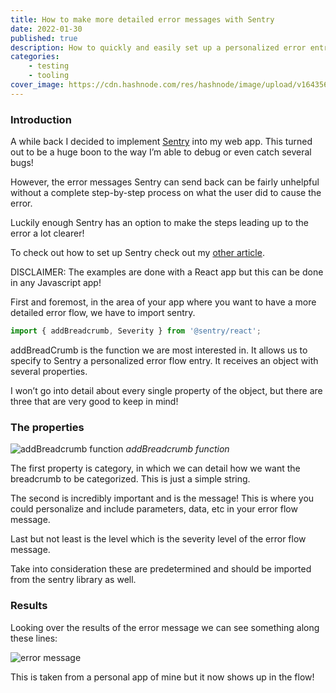 ```yaml
---
title: How to make more detailed error messages with Sentry
date: 2022-01-30
published: true
description: How to quickly and easily set up a personalized error entry with more detailed parameters in a React app or any Javascript app using Sentry
categories:
    - testing
    - tooling
cover_image: https://cdn.hashnode.com/res/hashnode/image/upload/v1643569612712/3UQmQ56rH.jpeg
---
```


### Introduction

A while back I decided to implement [Sentry](https://sentry.io/welcome/) into my web app. This turned out to be a huge boon to the way I’m able to debug or even catch several bugs!

However, the error messages Sentry can send back can be fairly unhelpful without a complete step-by-step process on what the user did to cause the error.

Luckily enough Sentry has an option to make the steps leading up to the error a lot clearer!

To check out how to set up Sentry check out my [other article](https://relatablecode.com/how-to-quickly-add-error-tracking-with-sentry/).

DISCLAIMER: The examples are done with a React app but this can be done in any Javascript app!

First and foremost, in the area of your app where you want to have a more detailed error flow, we have to import sentry.

```js
import { addBreadcrumb, Severity } from '@sentry/react';
```

addBreadCrumb is the function we are most interested in. It allows us to specify to Sentry a personalized error flow entry. It receives an object with several properties.

I won’t go into detail about every single property of the object, but there are three that are very good to keep in mind!

### The properties

![addBreadcrumb function](https://cdn.hashnode.com/res/hashnode/image/upload/v1643569614663/kyD4_lJn0.png)
_addBreadcrumb function_

The first property is category, in which we can detail how we want the breadcrumb to be categorized. This is just a simple string.

The second is incredibly important and is the message! This is where you could personalize and include parameters, data, etc in your error flow message.

Last but not least is the level which is the severity level of the error flow message.

Take into consideration these are predetermined and should be imported from the sentry library as well.

### Results

Looking over the results of the error message we can see something along these lines:

![error message](https://cdn.hashnode.com/res/hashnode/image/upload/v1643569616081/zmfQDRYFz.png)

This is taken from a personal app of mine but it now shows up in the flow!
